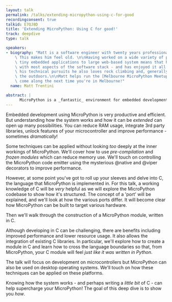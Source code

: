 ```yaml
---
layout: talk
permalink: /talks/extending-micropython-using-c-for-good
recordingconsent: true
talkid: E7QJ8D
title: 'Extending MicroPython: Using C for good!'
track: deepdive
type: talk

speakers:
- biography: "Matt is a software engineer with twenty years professional experience.\
    \ This makes him feel old. \n\nHaving worked on a wide variety of projects from\
    \ tiny embedded applications to large web-based system means that he has tinkered\
    \ with most aspects of the software stack - and has enjoyed it all! Apart from\
    \ his technical pursuits he also loves rock climbing and, generally, being in\
    \ the outdoors.\n\nMatt helps run the [Melbourne MicroPython Meetup](http://melbournemicropythonmeetup.github.io/);\
    \ come along the next time you're in Melbourne!"
  name: Matt Trentini

abstract: | 
      MicroPython is a _fantastic_ environment for embedded development. But it _is_ an interpreted language; what happens when you hit performance limitations? Or want to use a new feature of your microcontroller? We'll look at how MicroPython can be _extended_ to add features and improve performance.
---
```


Embedded development using MicroPython is very productive and efficient. But understanding how the system works and how it can be _extended_ can open up many possibilities. You can reduce RAM usage, integrate 3rd party libraries, unlock features of your microcontroller and improve performance - sometimes _dramatically_!

Some techniques can be applied without looking _too_ deeply at the inner workings of MicroPython. We'll cover how to use _pre-compilation_ and _frozen modules_ which can reduce memory use. We'll touch on controlling the MicroPython code emitter using the mysterious @native and @viper decorators to improve performance. 
 
However, at some point you've got to roll up your sleeves and delve into C, the language that MicroPython is implemented in. For this talk, a working knowledge of C will be _very_ helpful as we will explore the MicroPython codebase to show how it's structured. The concept of a 'port' will be explained, and we'll look at how the various ports differ. It will become clear how MicroPython can be built to target various hardware.

Then we'll walk through the construction of a MicroPython module, written in C. 

Although developing in C can be challenging, there are benefits including improved performance and lower resource usage. It also allows the integration of existing C libraries. In particular, we'll explore how to create a module in C and learn how to cross the language boundaries so that, from MicroPython, your C module will feel _just like it was written in Python_.

The talk will focus on development on microcontrollers but MicroPython can also be used on desktop operating systems. We'll touch on how these techniques can be applied on these platforms. 

Knowing how the system works - and perhaps writing a _little bit_ of C - can help supercharge your MicroPython! The goal of this deep dive is to show you _how_.
